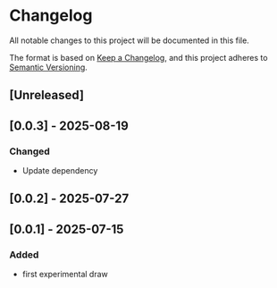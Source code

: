 # Changelog

All notable changes to this project will be documented in this file.

The format is based on [Keep a Changelog](https://keepachangelog.com/en/1.0.0/),
and this project adheres to [Semantic Versioning](https://semver.org/spec/v2.0.0.html).

## [Unreleased]
## [0.0.3] - 2025-08-19
### Changed
- Update dependency

## [0.0.2] - 2025-07-27

## [0.0.1] - 2025-07-15
### Added
- first experimental draw